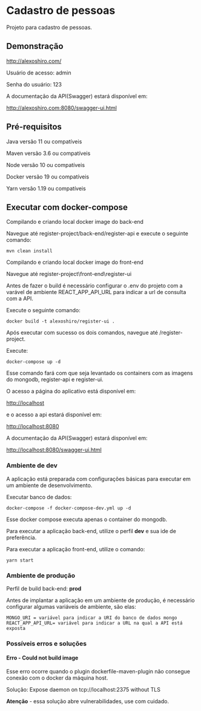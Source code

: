 # Cadastro de pessoas

Projeto para cadastro de pessoas.

## Demonstração

http://alexoshiro.com/

Usuário de acesso: admin

Senha do usuário: 123

A documentação da API(Swagger) estará disponível em:

http://alexoshiro.com:8080/swagger-ui.html



## Pré-requisitos

Java versão 11 ou compatíveis

Maven versão 3.6 ou compatíveis

Node versão 10 ou compatíveis

Docker versão 19 ou compatíveis

Yarn versão 1.19 ou compatíveis

## Executar com docker-compose

Compilando e criando local docker image do back-end

Navegue até register-project/back-end/register-api e execute o seguinte comando:

```
mvn clean install
```

Compilando e criando local docker image do front-end

Navegue até register-project\front-end\register-ui 

Antes de fazer o build é necessário configurar o .env do projeto com a varável de ambiente REACT_APP_API_URL para indicar a url de consulta com a API.

Execute o seguinte comando:

```
docker build -t alexoshiro/register-ui .
```

Após executar com sucesso os dois comandos, navegue até /register-project.

Execute:

```
docker-compose up -d
```

Esse comando fará com que seja levantado os containers com as imagens do mongodb, register-api e register-ui.

O acesso a página do aplicativo está disponível em: 

[http://localhost](http://localhost)

e o acesso a api estará disponível em:

[http://localhost:8080](http://localhost:8080)

A documentação da API(Swagger) estará disponível em:

[http://localhost:8080/swagger-ui.html](http://localhost:8080/swagger-ui.html)

### Ambiente de dev

A aplicação está preparada com configurações básicas para executar em um ambiente de desenvolvimento.

Executar banco de dados:

```
docker-compose -f docker-compose-dev.yml up -d
```

Esse docker compose executa apenas o container do mongodb.

Para executar a aplicação back-end, utilize o perfil **dev** e sua ide de preferência.

Para executar a aplicação front-end, utilize o comando:

```
yarn start
```

### Ambiente de produção

Perfil de build back-end: **prod**

Antes de implantar a aplicação em um ambiente de produção, é necessário configurar algumas variáveis de ambiente, são elas:

```
MONGO_URI = variável para indicar a URI do banco de dados mongo
REACT_APP_API_URL= variável para indicar a URL na qual a API está exposta
```

### Possíveis erros e soluções

#### Erro - Could not build image

Esse erro ocorre quando o plugin dockerfile-maven-plugin não consegue conexão com o docker da máquina host.

Solução: Expose daemon on tcp://localhost:2375 without TLS

**Atenção** - essa solução abre vulnerabilidades, use com cuidado.